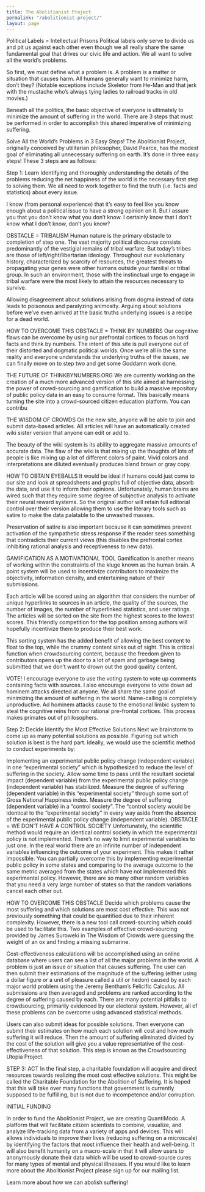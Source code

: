 ```yaml
---
title: The Abolitionist Project
permalink: "/abolitionist-project/"
layout: page
---
```


Political Labels = Intellectual Prisons
Political labels only serve to divide us and pit us against each other even though we all really share the same fundamental goal that drives our civic life and action.  We all want to solve all the world’s problems.

So first, we must define what a problem is. A problem is a matter or situation that causes harm.  All humans generally want to minimize harm, don’t they?  (Notable exceptions include Skeletor from He-Man and that jerk with the mustache who’s always tying ladies to railroad tracks in old movies.)

Beneath all the politics, the basic objective of everyone is ultimately to minimize the amount of suffering in the world. There are 3 steps that must be performed in order to accomplish this shared imperative of minimizing suffering.

Solve All the World’s Problems in 3 Easy Steps!
The Abolitionist Project, originally conceived by utilitarian philosopher, David Pearce, has the modest goal of eliminating all unnecessary suffering on earth. It’s done in three easy steps! These 3 steps are as follows:

Step 1: Learn
Identifying and thoroughly understanding the details of the problems reducing the net happiness of the world is the necessary first step to solving them.  We all need to work together to find the truth (i.e. facts and statistics) about every issue.

I know (from personal experience) that it’s easy to feel like you know enough about a political issue to have a strong opinion on it.  But I assure you that you don’t know what you don’t know. I certainly know that I don’t know what I don’t know, don’t you know?

OBSTACLE = TRIBALISM
Human nature is the primary obstacle to completion of step one. The vast majority political discourse consists predominantly of the vestigial remains of tribal warfare. But today’s tribes are those of left/right/libertarian ideology. Throughout our evolutionary history, characterized by scarcity of resources, the greatest threats to propagating your genes were other humans outside your familial or tribal group.  In such an environment, those with the instinctual urge to engage in tribal warfare were the most likely to attain the resources necessary to survive.

Allowing disagreement about solutions arising from dogma instead of data leads to poisonous and paralyzing animosity. Arguing about solutions before we’ve even arrived at the basic truths underlying issues is a recipe for a dead world.

HOW TO OVERCOME THIS OBSTACLE = THINK BY NUMBERS
Our cognitive flaws can be overcome by using our prefrontal cortices to focus on hard facts and think by numbers.  The intent of this site is pull everyone out of their distorted and dogmatic political worlds. Once we’re all in the same reality and everyone understands the underlying truths of the issues, we can finally move on to step two and get some Goddamn work done.

THE FUTURE OF THINKBYNUMBERS.ORG
We are currently working on the creation of a much more advanced version of this site aimed at harnessing the power of crowd-sourcing and gamification to build a massive repository of public policy data in an easy to consume format. This basically means turning the site into a crowd-sourced citizen education platform. You can contribu

THE WISDOM OF CROWDS
On the new site, anyone will be able to join and submit data-based articles.  All articles will have an automatically created wiki sister version that anyone can edit or add to.

The beauty of the wiki system is its ability to aggregate massive amounts of accurate data.  The flaw of the wiki is that mixing up the thoughts of lots of people is like mixing up a lot of different colors of paint. Vivid colors and interpretations are diluted eventually produces bland brown or gray copy.

HOW TO OBTAIN EYEBALLS
It would be ideal if humans could just come to our site and look at spreadsheets and graphs full of objective data, absorb the data, and use it to inform their opinions. Unfortunately, human brains are wired such that they require some degree of subjective analysis to activate their neural reward systems. So the original author will retain full editorial control over their version allowing them to use the literary tools such as satire to make the data palatable to the unwashed masses.

Preservation of satire is also important because it can sometimes prevent activation of the sympathetic stress response if the reader sees something that contradicts their current views (this disables the prefrontal cortex inhibiting rational analysis and receptiveness to new data).

GAMIFICATION AS A MOTIVATIONAL TOOL
Gamification is another means of working within the constraints of the kluge known as the human brain.  A point system will be used to incentivize contributors to maximize the objectivity, information density, and entertaining nature of their submissions.

Each article will be scored using an algorithm that considers the number of unique hyperlinks to sources in an article, the quality of the sources, the number of images, the number of hyperlinked statistics, and user ratings.  The articles will be sorted on the site from the highest scores to the lowest scores. This friendly competition for the top position among authors will hopefully incentivize them to produce their best work.

This sorting system has the added benefit of allowing the best content to float to the top, while the crummy content sinks out of sight. This is critical function when crowdsourcing content, because the freedom given to contributors opens up the door to a lot of spam and garbage being submitted that we don’t want to drown out the good quality content.

VOTE!
I encourage everyone to use the voting system to vote up comments containing facts with sources. I also encourage everyone to vote down ad hominem attacks directed at anyone.  We all share the same goal of minimizing the amount of suffering in the world.  Name-calling is completely unproductive.  Ad hominem attacks cause to the emotional limbic system to steal the cognitive reins from our rational pre-frontal cortices.  This process makes primates out of philosophers.

Step 2: Decide
Identify the Most Effective Solutions
Next we brainstorm to come up as many potential solutions as possible. Figuring out which solution is best is the hard part. Ideally, we would use the scientific method to conduct experiments by:

Implementing an experimental public policy change (independent variable) in one “experimental society” which is hypothesized to reduce the level of suffering in the society.
Allow some time to pass until the resultant societal impact (dependent variable) from the experimental public policy change (independent variable) has stabilized.
Measure the degree of suffering (dependent variable) in this “experimental society” through some sort of Gross National Happiness index.
Measure the degree of suffering (dependent variable) in a “control society”. The “control society would be identical to the “experimental society” in every way aside from the absence of the experimental public policy change (independent variable).
OBSTACLE = WE DON’T HAVE A CONTROL SOCIETY
Unfortunately, the scientific method would require an identical control society in which the experimental policy is not implemented. There’s no way to limit experimental variables to just one.  In the real world there are an infinite number of independent variables influencing the outcome of your experiment. This makes it rather impossible. You can partially overcome this by implementing experimental public policy in some states and comparing to the average outcome to the same metric averaged from the states which have not implemented this experimental policy.  However, there are so many other random variables that you need a very large number of states so that the random variations cancel each other out.

HOW TO OVERCOME THIS OBSTACLE
Decide which problems cause the most suffering and which solutions are most cost effective. This was not previously something that could be quantified due to their inherent complexity. However, there is a new tool call crowd-sourcing which could be used to facilitate this. Two examples of effective crowd-sourcing provided by James Suroweki in The Wisdom of Crowds were guessing the weight of an ox and finding a missing submarine.

Cost-effectiveness calculations will be accomplished using an online database where users can see a list of all the major problems in the world. A problem is just an issue or situation that causes suffering. The user can then submit their estimations of the magnitude of the suffering (either using a dollar figure or a unit of pleasure called a util or hedon) caused by each major world problem using the Jeremy Bentham’s Felicific Calculus. All submissions are then averaged and problems are ranked according to the degree of suffering caused by each.  There are many potential pitfalls to crowdsourcing, primarily evidenced by our electoral system.  However, all of these problems can be overcome using advanced statistical methods.

Users can also submit ideas for possible solutions. Then everyone can submit their estimates on how much each solution will cost and how much suffering it will reduce. Then the amount of suffering eliminated divided by the cost of the solution will give you a value representative of the cost-effectiveness of that solution. This step is known as the Crowdsourcing Utopia Project.

STEP 3: ACT
In the final step, a charitable foundation will acquire and direct resources towards realizing the most cost effective solutions. This might be called the Charitable Foundation for the Abolition of Suffering. It is hoped that this will take over many functions that government is currently supposed to be fulfilling, but is not due to incompetence and/or corruption.

INITIAL FUNDING

In order to fund the Abolitionist Project, we are creating QuantiModo.  A platform that will facilitate citizen scientists to combine, visualize, and analyze life-tracking data from a variety of apps and devices.  This will allows individuals to improve their lives (reducing suffering on a microscale) by identifying the factors that most influence their health and well-being. It will also benefit humanity on a macro-scale in that it will allow users to anonymously donate their data which will be used to crowd-source cures for many types of mental and physical illnesses. If you would like to learn more about the Abolitionist Project please sign up for our mailing list. 

Learn more about how we can abolish suffering!